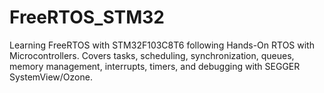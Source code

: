 # FreeRTOS_STM32
Learning FreeRTOS with STM32F103C8T6 following Hands-On RTOS with Microcontrollers. Covers tasks, scheduling, synchronization, queues, memory management, interrupts, timers, and debugging with SEGGER SystemView/Ozone.
